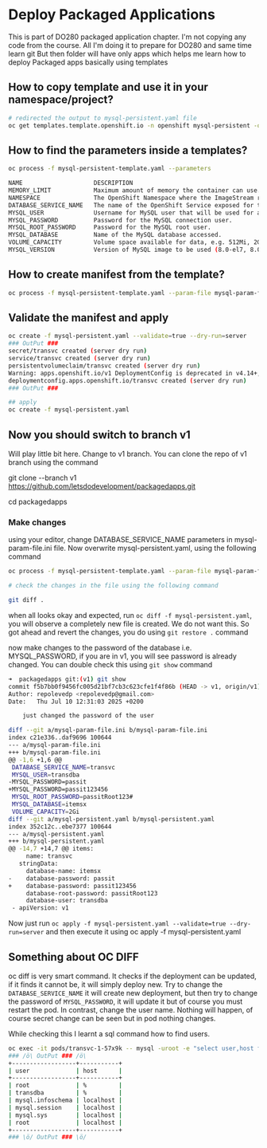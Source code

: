 # Deploy Packaged Applications

This is part of DO280 packaged application chapter. I'm not copying any code from the course.
All I'm doing it to prepare for DO280 and same time learn git
But then folder will have only apps which helps me learn how to deploy Packaged apps basically using templates

## How to copy template and use it in your namespace/project?

```bash
# redirected the output to mysql-persistent.yaml file
oc get templates.template.openshift.io -n openshift mysql-persistent -o yaml > mysql-persistent.yaml
```

## How to find the parameters inside a templates?

```bash
oc process -f mysql-persistent-template.yaml --parameters

NAME                    DESCRIPTION                                                             GENERATOR           VALUE
MEMORY_LIMIT            Maximum amount of memory the container can use.                                             512Mi
NAMESPACE               The OpenShift Namespace where the ImageStream resides.                                      openshift
DATABASE_SERVICE_NAME   The name of the OpenShift Service exposed for the database.                                 mysql
MYSQL_USER              Username for MySQL user that will be used for accessing the database.   expression          user[A-Z0-9]{3}
MYSQL_PASSWORD          Password for the MySQL connection user.                                 expression          [a-zA-Z0-9]{16}
MYSQL_ROOT_PASSWORD     Password for the MySQL root user.                                       expression          [a-zA-Z0-9]{16}
MYSQL_DATABASE          Name of the MySQL database accessed.                                                        sampledb
VOLUME_CAPACITY         Volume space available for data, e.g. 512Mi, 2Gi.                                           1Gi
MYSQL_VERSION           Version of MySQL image to be used (8.0-el7, 8.0-el8, or latest).                            8.0-el8
```

## How to create manifest from the template?

```bash
oc process -f mysql-persistent-template.yaml --param-file mysql-param-file.ini -o yaml > mysql-persistent.yaml
```

## Validate the manifest and apply

```bash
oc create -f mysql-persistent.yaml --validate=true --dry-run=server
### OutPut ###
secret/transvc created (server dry run)
service/transvc created (server dry run)
persistentvolumeclaim/transvc created (server dry run)
Warning: apps.openshift.io/v1 DeploymentConfig is deprecated in v4.14+, unavailable in v4.10000+
deploymentconfig.apps.openshift.io/transvc created (server dry run)
### OutPut ###

## apply
oc create -f mysql-persistent.yaml
```

## Now you should switch to branch v1

Will play little bit here. Change to v1 branch. You can clone the repo of v1 branch using the command

git clone --branch v1 https://github.com/letsdodevelopment/packagedapps.git

cd packagedapps

### Make changes

using your editor, change DATABASE_SERVICE_NAME parameters in mysql-param-file.ini file. Now overwrite
mysql-persistent.yaml, using the following command

```bash
oc process -f mysql-persistent-template.yaml --param-file mysql-param-file.ini -o yaml > mysql-persistent.yaml

# check the changes in the file using the following command

git diff .
```

when all looks okay and expected, run `oc diff -f mysql-persistent.yaml`, you will observe a completely new file is created. We do not want this. So got ahead and revert the changes, you do using `git restore .` command

now make changes to the password of the database i.e. MYSQL_PASSWORD, if you are in v1, you will see password is already changed. You can double check this using `git show` command

```bash
➜  packagedapps git:(v1) git show
commit f5b7bb0f9456fc005d21bf7cb3c623cfe1f4f86b (HEAD -> v1, origin/v1)
Author: repolevedp <repolevedp@gmail.com>
Date:   Thu Jul 10 12:31:03 2025 +0200

    just changed the password of the user

diff --git a/mysql-param-file.ini b/mysql-param-file.ini
index c21e336..daf9696 100644
--- a/mysql-param-file.ini
+++ b/mysql-param-file.ini
@@ -1,6 +1,6 @@
 DATABASE_SERVICE_NAME=transvc
 MYSQL_USER=transdba
-MYSQL_PASSWORD=passit
+MYSQL_PASSWORD=passit123456
 MYSQL_ROOT_PASSWORD=passitRoot123#
 MYSQL_DATABASE=itemsx
 VOLUME_CAPACITY=2Gi
diff --git a/mysql-persistent.yaml b/mysql-persistent.yaml
index 352c12c..ebe7377 100644
--- a/mysql-persistent.yaml
+++ b/mysql-persistent.yaml
@@ -14,7 +14,7 @@ items:
     name: transvc
   stringData:
     database-name: itemsx
-    database-password: passit
+    database-password: passit123456
     database-root-password: passitRoot123
     database-user: transdba
 - apiVersion: v1
```

Now just run `oc apply -f mysql-persistent.yaml --validate=true --dry-run=server` and then execute it using oc apply -f mysql-persistent.yaml

## Something about OC DIFF

oc diff is very smart command. It checks if the deployment can be updated, if it finds it cannot be, it will simply deploy new.
Try to change the `DATABASE_SERVICE_NAME` it will create new deployment, but then try to change the password of `MYSQL_PASSWORD`, it will update it
but of course you must restart the pod. In contrast, change the user name. Nothing will happen, of course secret change can be seen but in pod nothing changes.

While checking this I learnt a sql command how to find users.

```bash
oc exec -it pods/transvc-1-57x9k -- mysql -uroot -e "select user,host from mysql.user;"
### /ö\ OutPut ### /ö\
+------------------+-----------+
| user             | host      |
+------------------+-----------+
| root             | %         |
| transdba         | %         |
| mysql.infoschema | localhost |
| mysql.session    | localhost |
| mysql.sys        | localhost |
| root             | localhost |
+------------------+-----------+
### \ö/ OutPut ### \ö/

```